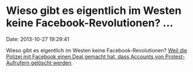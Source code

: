 Wieso gibt es eigentlich im Westen keine Facebook-Revolutionen? \...
====================================================================

Date: 2013-10-27 19:29:41

Wieso gibt es eigentlich im Westen keine Facebook-Revolutionen? [Weil
die Polizei mit Facebook einen Deal gemacht hat, dass Accounts von
Protest-Aufrufern gelöscht
werden](http://rt.com/usa/facebook-police-social-lipp-743/).
